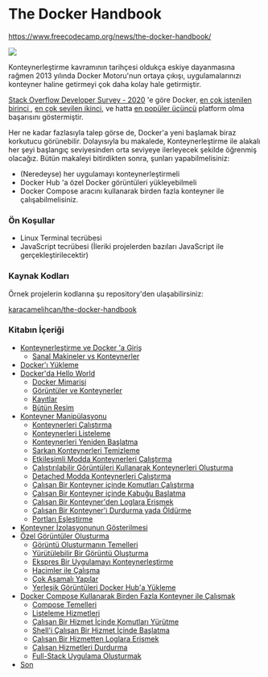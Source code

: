 # The Docker Handbook
https://www.freecodecamp.org/news/the-docker-handbook/

![](https://github.com/karacamelihcan/the-docker-handbook/blob/main/Images/docker-handbook-github.png)

Konteynerleştirme kavramının tarihçesi oldukça eskiye dayanmasına rağmen 2013 yılında Docker Motoru'nun ortaya çıkışı, uygulamalarınızı konteyner haline getirmeyi çok daha kolay hale getirmiştir.

[Stack Overflow Developer Survey - 2020](https://insights.stackoverflow.com/survey/2020#overview) 'e göre  Docker, [en çok istenilen birinci ](https://insights.stackoverflow.com/survey/2020#technology-most-loved-dreaded-and-wanted-platforms-wanted5), [en çok sevilen ikinci](https://insights.stackoverflow.com/survey/2020#technology-most-loved-dreaded-and-wanted-platforms-loved5), ve hatta [en popüler üçüncü](https://insights.stackoverflow.com/survey/2020#technology-platforms) platform olma başarısını göstermiştir.

Her ne kadar fazlasıyla talep görse de, Docker'a yeni başlamak biraz korkutucu görünebilir. Dolayısıyla bu makalede, Konteynerleştirme ile alakalı her şeyi başlangıç seviyesinden orta seviyeye ilerleyecek şekilde öğrenmiş olacağız. Bütün makaleyi bitirdikten sonra, şunları yapabilmelisiniz:

-   (Neredeyse) her uygulamayı konteynerleştirmeli
-  Docker Hub 'a özel Docker görüntüleri yükleyebilmeli
-  Docker Compose aracını kullanarak birden fazla konteyner ile çalışabilmelisiniz.

### Ön Koşullar

-   Linux Terminal tecrübesi
-   JavaScript tecrübesi (İleriki projelerden bazıları JavaScript ile gerçekleştirilecektir)

### Kaynak Kodları
Örnek projelerin kodlarına şu repository'den ulaşabilirsiniz: 

[karacamelihcan/the-docker-handbook](https://github.com/karacamelihcan/the-docker-handbook)

### Kitabın İçeriği
-   [Konteynerleştirme ve Docker 'a Giriş](https://github.com/karacamelihcan/the-docker-handbook/blob/main/Sections/01.Konteynerle%C5%9Ftirme%20ve%20Docker'a%20Giri%C5%9F.md)
    -   [Sanal Makineler vs Konteynerler](https://github.com/karacamelihcan/the-docker-handbook/blob/main/Sections/02.Sanal%20Makineler%20vs%20Konteynerler.md)
-   [Docker'ı Yükleme](https://github.com/karacamelihcan/the-docker-handbook/blob/main/Sections/03.Docker'%C4%B1%20Y%C3%BCklemek.md)
-   [Docker'da Hello World](https://github.com/karacamelihcan/the-docker-handbook/blob/main/Sections/04.Docker'da%20Merhaba%20D%C3%BCnya.md)
    -   [Docker Mimarisi](https://github.com/karacamelihcan/the-docker-handbook/blob/main/Sections/05.Docker%20Mimarisi.md)
    -   [Görüntüler ve Konteynerler](https://github.com/karacamelihcan/the-docker-handbook/blob/main/Sections/06.G%C3%B6r%C3%BCnt%C3%BCler%20ve%20Konteynerler.md)
    -   [Kayıtlar](https://github.com/karacamelihcan/the-docker-handbook/blob/main/Sections/07.Kay%C4%B1tlar.md)
    -   [Bütün Resim](https://github.com/karacamelihcan/the-docker-handbook/blob/main/Sections/08.B%C3%BCt%C3%BCn%20Resim.md)
-   [Konteyner Manipülasyonu](https://github.com/karacamelihcan/the-docker-handbook/blob/main/Sections/09.Konteyner%20Manip%C3%BClasyonu.md)
    -   [Konteynerleri Çalıştırma](https://github.com/karacamelihcan/the-docker-handbook/blob/main/Sections/10.Konteynerleri%20%C3%87al%C4%B1%C5%9Ft%C4%B1rmak.md)
    -   [Konteynerleri Listeleme](https://github.com/karacamelihcan/the-docker-handbook/blob/main/Sections/11.Konteynerleri%20Listeleme.md)
    -   [Konteynerleri Yeniden Başlatma](https://github.com/karacamelihcan/the-docker-handbook/blob/main/Sections/12.Konteynerleri%20Yeniden%20Ba%C5%9Flatma.md)
    -   [Sarkan Konteynerleri Temizleme](https://github.com/karacamelihcan/the-docker-handbook/blob/main/Sections/13.Sarkan%20Konteynerleri%20Temizleme.md)
    -   [Etkileşimli Modda Konteynerleri Çalıştırma](https://github.com/karacamelihcan/the-docker-handbook/blob/main/Sections/14.Etkile%C5%9Fimli%20Modda%20Konteynerleri%20%C3%87al%C4%B1%C5%9Ft%C4%B1rma.md)
    -   [Çalıştırılabilir Görüntüleri Kullanarak Konteynerleri Oluşturma](https://github.com/karacamelihcan/the-docker-handbook/blob/main/Sections/15.%C3%87al%C4%B1%C5%9Ft%C4%B1r%C4%B1labilir%20G%C3%B6r%C3%BCnt%C3%BCleri%20Kullanarak%20Konteynerleri%20Olu%C5%9Fturma.md)
    -   [Detached Modda Konteynerleri Çalıştırma](https://github.com/karacamelihcan/the-docker-handbook/blob/main/Sections/16.Detached%20Modda%20Konteynerleri%20%C3%87al%C4%B1%C5%9Ft%C4%B1rma.md)
    -   [Çalışan Bir Konteyner içinde Komutları Çalıştırma](https://github.com/karacamelihcan/the-docker-handbook/blob/main/Sections/17.%C3%87al%C4%B1%C5%9Fan%20Bir%20Konteyner%20i%C3%A7inde%20Komutlar%C4%B1%20%C3%87al%C4%B1%C5%9Ft%C4%B1rma.md)
    -   [Çalışan Bir Konteyner içinde Kabuğu Başlatma](https://www.freecodecamp.org/news/the-docker-handbook/#starting-shell-inside-a-running-container)
    -   [Çalışan Bir Konteyner'den Loglara Erişmek](https://www.freecodecamp.org/news/the-docker-handbook/#accessing-logs-from-a-running-container)
    -   [Çalışan Bir Konteyner'i Durdurma yada Öldürme](https://www.freecodecamp.org/news/the-docker-handbook/#stopping-or-killing-a-running-container)
    -   [Portları Eşleştirme](https://www.freecodecamp.org/news/the-docker-handbook/#mapping-ports)
-   [Konteyner İzolasyonunun Gösterilmesi](https://www.freecodecamp.org/news/the-docker-handbook/#demonstration-of-container-isolation)
-   [Özel Görüntüler Oluşturma](https://www.freecodecamp.org/news/the-docker-handbook/#creating-custom-images)
    -   [Görüntü Oluşturmanın Temelleri](https://www.freecodecamp.org/news/the-docker-handbook/#image-creation-basics)
    -   [Yürütülebilir Bir Görüntü Oluşturma](https://www.freecodecamp.org/news/the-docker-handbook/#creating-an-executable-image)
    -   [Ekspres Bir Uygulamayı Konteynerleştirme](https://www.freecodecamp.org/news/the-docker-handbook/#containerizing-an-express-application)
    -   [Hacimler ile Çalışma ](https://www.freecodecamp.org/news/the-docker-handbook/#working-with-volumes)
    -   [Çok Aşamalı Yapılar](https://www.freecodecamp.org/news/the-docker-handbook/#multi-staged-builds)
    -   [Yerleşik Görüntüleri Docker Hub'a Yükleme](https://www.freecodecamp.org/news/the-docker-handbook/#uploading-built-images-to-docker-hub)
-   [Docker Compose Kullanarak Birden Fazla Konteyner ile Çalışmak ](https://www.freecodecamp.org/news/the-docker-handbook/#working-with-multi-container-applications-using-docker-compose)
    -   [Compose Temelleri](https://www.freecodecamp.org/news/the-docker-handbook/#compose-basics)
    -   [Listeleme Hizmetleri](https://www.freecodecamp.org/news/the-docker-handbook/#listing-services)
    -   [Çalışan Bir Hizmet İçinde Komutları Yürütme](https://www.freecodecamp.org/news/the-docker-handbook/#executing-commands-inside-a-running-service)
    -   [Shell'i Çalışan Bir Hizmet İçinde Başlatma](https://www.freecodecamp.org/news/the-docker-handbook/#starting-shell-inside-a-running-service)
    -   [Çalışan Bir Hizmetten Loglara Erişmek](https://www.freecodecamp.org/news/the-docker-handbook/#accessing-logs-from-a-running-service)
    -   [Çalışan Hizmetleri Durdurma](https://www.freecodecamp.org/news/the-docker-handbook/#stopping-running-services)
    -   [Full-Stack Uygulama Oluşturmak](https://www.freecodecamp.org/news/the-docker-handbook/#composing-a-full-stack-application)
-   [Son](https://www.freecodecamp.org/news/the-docker-handbook/#conclusion)
